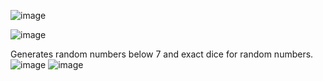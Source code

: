 ![image](https://github.com/user-attachments/assets/a121f2c4-d7b2-42b8-9159-49f46cb6ff77)

![image](https://github.com/user-attachments/assets/b712bb89-4966-4b53-ac64-a94ae8a4c07c)

Generates random numbers below 7 and exact dice for random numbers.
![image](https://github.com/user-attachments/assets/82afa4dc-e89e-40a8-aec4-112c27eace9f)
![image](https://github.com/user-attachments/assets/2a3929b8-2f11-4b02-b616-edcdafe0b7fa)

